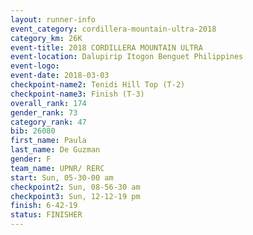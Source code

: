```yaml
---
layout: runner-info 
event_category: cordillera-mountain-ultra-2018 
category_km: 26K 
event-title: 2018 CORDILLERA MOUNTAIN ULTRA 
event-location: Dalupirip Itogon Benguet Philippines 
event-logo: 
event-date: 2018-03-03 
checkpoint-name2: Tenidi Hill Top (T-2) 
checkpoint-name3: Finish (T-3) 
overall_rank: 174
gender_rank: 73
category_rank: 47
bib: 26080
first_name: Paula
last_name: De Guzman
gender: F
team_name: UPNR/ RERC
start: Sun, 05-30-00 am
checkpoint2: Sun, 08-56-30 am
checkpoint3: Sun, 12-12-19 pm
finish: 6-42-19
status: FINISHER
---
```

